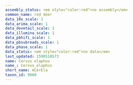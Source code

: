 ```yaml
---
assembly_status: <em style="color:red">no assembly</em>
common_name: red deer
data_10x_scale: 1
data_arima_scale: 1
data_dovetail_scale: 1
data_illumina_scale: 1
data_pbhifi_scale: 1
data_pbsubreads_scale: 1
data_phase_scale: 1
data_status: <em style="color:red">no data</em>
last_updated: 1590510573
name: Cervus elaphus
name_: Cervus_elaphus
short_name: mCerEla
taxon_id: 9860
---
```

